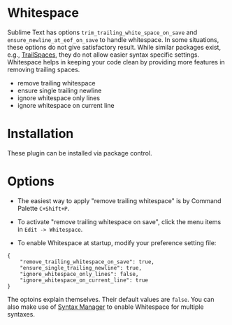 # Whitespace

Sublime Text has options `trim_trailing_white_space_on_save` and `ensure_newline_at_eof_on_save` to handle whitespace.
In some situations, these options do not give satisfactory result. While similar packages exist, e.g., [TrailSpaces](https://github.com/SublimeText/TrailingSpaces), they do not allow easier syntax specific settings.
Whitespace helps in keeping your code clean by providing more features in removing trailing spaces.

- remove trailing whitespace 
- ensure single trailing newline
- ignore whitespace only lines
- ignore whitespace on current line


# Installation
These plugin can be installed via package control.

# Options
- The easiest way to apply "remove trailing whitespace" is by Command Palette `C+Shift+P`. 

- To activate "remove trailing whitespace on save", click the menu items in `Edit -> Whitespace`.

- To enable Whitespace at startup, modify your preference setting file:

```
{
    "remove_trailing_whitespace_on_save": true,
    "ensure_single_trailing_newline": true,
    "ignore_whitespace_only_lines": false,
    "ignore_whitespace_on_current_line": true
}
```

The optoins explain themselves. Their default values are `false`. You can also make use of [Syntax Manager](https://github.com/randy3k/SyntaxMgr) to enable Whitespace for multiple syntaxes.
